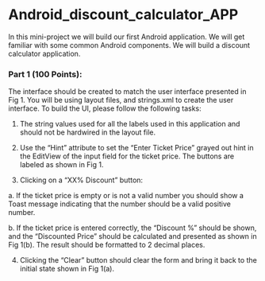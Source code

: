 # Android_discount_calculator_APP
In this mini-project we will build our first Android application. We will get familiar with some common Android components. We will build a discount calculator application. 

### Part 1 (100 Points):

The interface should be created to match the user interface presented in Fig 1. You will
be using layout files, and strings.xml to create the user interface. To build the UI, please
follow the following tasks:

1. The string values used for all the labels used in this application and should not be
hardwired in the layout file.

2. Use the “Hint” attribute to set the “Enter Ticket Price” grayed out hint in the EditView
of the input field for the ticket price. The buttons are labeled as shown in Fig 1.

3. Clicking on a “XX% Discount” button:

a. If the ticket price is empty or is not a valid number you should show a Toast
message indicating that the number should be a valid positive number.

b. If the ticket price is entered correctly, the “Discount %” should be shown, and the
“Discounted Price” should be calculated and presented as shown in Fig 1(b). The
result should be formatted to 2 decimal places.

4. Clicking the “Clear” button should clear the form and bring it back to the initial state
shown in Fig 1(a).
